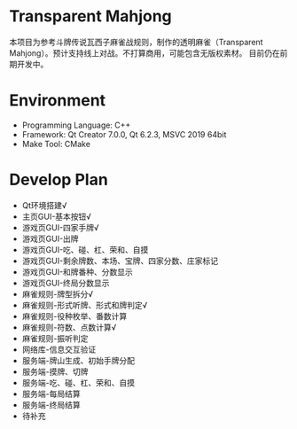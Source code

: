 # Transparent Mahjong

本项目为参考斗牌传说瓦西子麻雀战规则，制作的透明麻雀（Transparent Mahjong）。预计支持线上对战。不打算商用，可能包含无版权素材。
目前仍在前期开发中。

# Environment

- Programming Language: C++
- Framework: Qt Creator 7.0.0, Qt 6.2.3, MSVC 2019 64bit
- Make Tool: CMake

# Develop Plan

- Qt环境搭建√
- 主页GUI-基本按钮√
- 游戏页GUI-四家手牌√
- 游戏页GUI-出牌
- 游戏页GUI-吃、碰、杠、荣和、自摸
- 游戏页GUI-剩余牌数、本场、宝牌、四家分数、庄家标记
- 游戏页GUI-和牌番种、分数显示
- 游戏页GUI-终局分数显示
- 麻雀规则-牌型拆分√
- 麻雀规则-形式听牌、形式和牌判定√
- 麻雀规则-役种枚举、番数计算
- 麻雀规则-符数、点数计算√
- 麻雀规则-振听判定
- 网络库-信息交互验证
- 服务端-牌山生成、初始手牌分配
- 服务端-摸牌、切牌
- 服务端-吃、碰、杠、荣和、自摸
- 服务端-每局结算
- 服务端-终局结算
- 待补充



